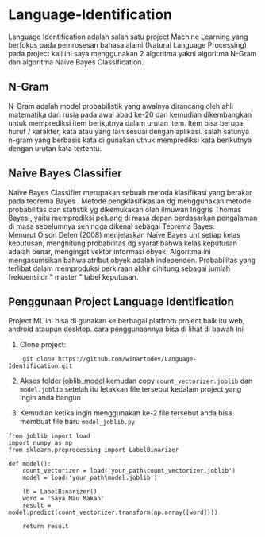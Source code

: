 # Language-Identification
Language Identification adalah salah satu project Machine Learning yang berfokus pada
pemrosesan bahasa alami (Natural Language Processing) pada project kali ini saya
menggunakan 2 algoritma yakni algoritma N-Gram dan algoritma Naive Bayes Classification. 

## N-Gram 
N-Gram adalah model probabilistik yang awalnya dirancang oleh ahli matematika dari rusia pada awal abad ke-20
dan kemudian dikembangkan untuk memprediksi item berikutnya dalam urutan item. Item bisa berupa huruf / karakter, kata atau yang lain sesuai dengan aplikasi. salah satunya n-gram yang berbasis kata di gunakan utnuk memprediksi kata berikutnya dengan urutan kata tertentu. <br>

## Naive Bayes Classifier
Naïve Bayes Classifier merupakan sebuah metoda klasifikasi yang berakar pada teorema Bayes . Metode pengklasifikasian dg menggunakan metode probabilitas dan statistik yg dikemukakan oleh ilmuwan Inggris Thomas Bayes , yaitu memprediksi peluang di masa depan berdasarkan pengalaman di masa sebelumnya sehingga dikenal sebagai Teorema Bayes. <br>
Menurut Olson Delen (2008) menjelaskan Naïve Bayes unt setiap kelas keputusan, menghitung probabilitas dg syarat bahwa kelas keputusan adalah benar, mengingat vektor informasi obyek. Algoritma ini mengasumsikan bahwa atribut obyek adalah independen. Probabilitas yang terlibat dalam memproduksi perkiraan akhir dihitung sebagai jumlah frekuensi dr ” master ” tabel keputusan.

## Penggunaan Project Language Identification 
Project ML ini bisa di gunakan ke berbagai platfrom project baik itu web, android ataupun desktop. cara penggunaannya bisa di lihat di bawah ini 
1. Clone project: <br>
```
    git clone https://github.com/winartodev/Language-Identification.git
```
2. Akses folder <a href="https://github.com/winartodev/Language-Identification/tree/main/joblib_model"> joblib_model </a> kemudan copy `count_vectorizer.joblib` dan `model.joblib` setelah itu letakkan file tersebut kedalam project yang ingin anda bangun 

3. Kemudian ketika ingin menggunakan ke-2 file tersebut anda bisa membuat file baru `model_joblib.py` 
```
from joblib import load
import numpy as np
from sklearn.preprocessing import LabelBinarizer

def model(): 
    count_vectorizer = load('your_path\count_vectorizer.joblib')
    model = load('your_path\model.joblib')

    lb = LabelBinarizer()
    word = 'Saya Mau Makan'
    result = model.predict(count_vectorizer.transform(np.array([word])))

    return result
```
 